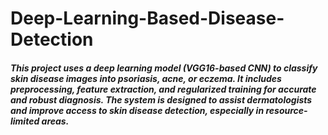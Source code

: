 #  Deep-Learning-Based-Disease-Detection


##### This project uses a deep learning model (VGG16-based CNN) to classify skin disease images into psoriasis, acne, or eczema. It includes preprocessing, feature extraction, and regularized training for accurate and robust diagnosis.  The system is designed to assist dermatologists and improve access to skin disease detection, especially in resource-limited areas.

